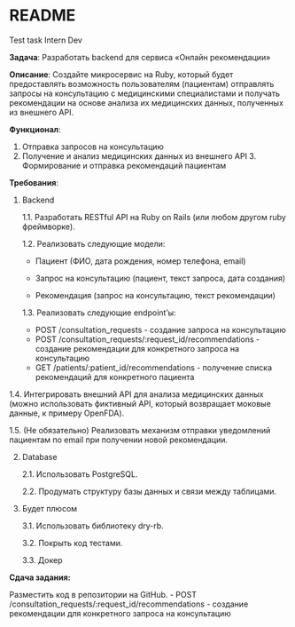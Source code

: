 # README

Test task Intern Dev

**Задача**: Разработать backend для сервиса «Онлайн рекомендации»

**Описание**:
Создайте микросервис на Ruby, который будет предоставлять возможность пользователям (пациентам) отправлять запросы на консультацию с медицинскими специалистами и получать рекомендации на основе анализа их медицинских данных, полученных из внешнего API.

**Функционал**:

1. Отправка запросов на консультацию
2. Получение и анализ медицинских данных из внешнего API 3. Формирование и отправка рекомендаций пациентам

**Требования**:

1. Backend
    
    1.1. Разработать RESTful API на Ruby on Rails (или любом другом ruby фреймворке).
    
    1.2. Реализовать следующие модели:
    
    - Пациент (ФИО, дата рождения, номер телефона, email)
    
    - Запрос на консультацию (пациент, текст запроса, дата создания) 
    
    - Рекомендация (запрос на консультацию, текст рекомендации)
    
    1.3. Реализовать следующие endpoint’ы:
    - POST /consultation_requests - создание запроса на консультацию
    - POST /consultation_requests/:request_id/recommendations - создание рекомендации для конкретного запроса на консультацию
    - GET /patients/:patient_id/recommendations - получение списка рекомендаций для конкретного пациента

1.4. Интегрировать внешний API для анализа медицинских данных (можно использовать фиктивный API, который возвращает моковые данные, к примеру OpenFDA).

1.5. (Не обязательно) Реализовать механизм отправки уведомлений пациентам по email при получении новой рекомендации.

2. Database
    
    2.1. Использовать PostgreSQL.
    
    2.2. Продумать структуру базы данных и связи между таблицами.
    
3. Будет плюсом
    
    3.1. Использовать библиотеку dry-rb. 
    
    3.2. Покрыть код тестами.
    
    3.3. Докер
    

**Сдача задания:**

Разместить код в репозитории на GitHub.
    - POST /consultation_requests/:request_id/recommendations - создание рекомендации для конкретного запроса на консультацию
